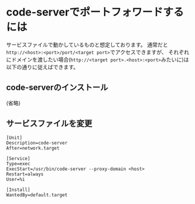 # code-serverでポートフォワードするには
サービスファイルで動かしているものと想定しております。
通常だと`http://<host>:<port>/port/<target port>`でアクセスできますが、
それぞれにドメインを渡したい場合(`http://<target port>.<host>:<port>`みたいに)は以下の通りに従えばできます。

## code-serverのインストール
(省略)

## サービスファイルを変更
```service:code-server@.service
[Unit]
Description=code-server
After=network.target

[Service]
Type=exec
ExecStart=/usr/bin/code-server --proxy-domain <host>
Restart=always
User=%i

[Install]
WantedBy=default.target
```
